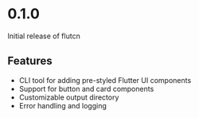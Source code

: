 # 0.1.0

Initial release of flutcn

## Features
- CLI tool for adding pre-styled Flutter UI components
- Support for button and card components
- Customizable output directory
- Error handling and logging